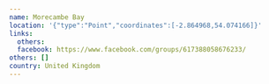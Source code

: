 ```yaml
---
name: Morecambe Bay
location: '{"type":"Point","coordinates":[-2.864968,54.074166]}'
links:
  others: 
  facebook: https://www.facebook.com/groups/617388058676233/
others: []
country: United Kingdom
---
```

